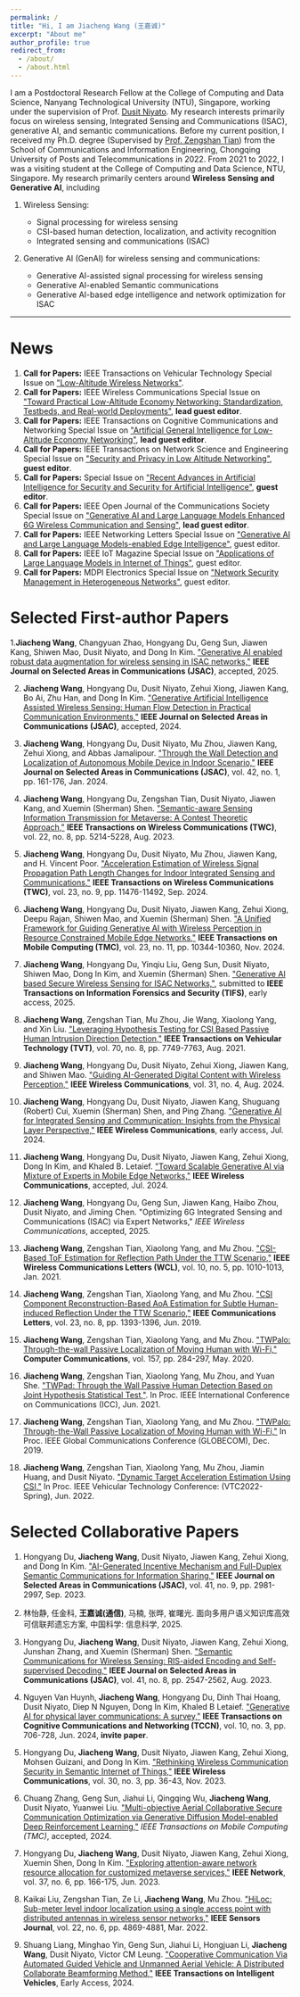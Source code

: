 ```yaml
---
permalink: /
title: "Hi, I am Jiacheng Wang (王嘉诚)"
excerpt: "About me"
author_profile: true
redirect_from: 
  - /about/
  - /about.html
---
```


I am a Postdoctoral Research Fellow at the College of Computing and Data Science, Nanyang Technological University (NTU), Singapore, working under the supervision of Prof. [Dusit Niyato](https://personal.ntu.edu.sg/dniyato/). My research interests primarily focus on wireless sensing, Integrated Sensing and Communications (ISAC), generative AI, and semantic communications. Before my current position, I received my Ph.D. degree (Supervised by [Prof. Zengshan Tian](https://scholar.google.com/citations?user=XkAhc2AAAAAJ&hl=zh-CN&oi=ao)) from the School of Communications and Information Engineering, Chongqing University of Posts and Telecommunications in 2022. From 2021 to 2022, I was a visiting student at the College of Computing and Data Science, NTU, Singapore. My research primarily centers around **Wireless Sensing and Generative AI**, including

1. Wireless Sensing:
   - Signal processing for wireless sensing
   - CSI-based human detection, localization, and activity recognition
   - Integrated sensing and communications (ISAC)

2. Generative AI (GenAI) for wireless sensing and communications:
   - Generative AI-assisted signal processing for wireless sensing
   - Generative AI-enabled Semantic communications
   - Generative AI-based edge intelligence and network optimization for ISAC

---

News
======
1. **Call for Papers:** IEEE Transactions on Vehicular Technology Special Issue on ["Low-Altitude Wireless Networks"]([https://www.comsoc.org/publications/magazines/ieee-wireless-communications/cfp/toward-practical-low-altitude-economy](https://vtsociety.org/files/ieeevts/2025-06/CFP%20SI_LAWN2026.pdf)).
2. **Call for Papers:** IEEE Wireless Communications Special Issue on ["Toward Practical Low-Altitude Economy Networking: Standardization, Testbeds, and Real-world Deployments"](https://www.comsoc.org/publications/magazines/ieee-wireless-communications/cfp/toward-practical-low-altitude-economy), **lead guest editor**.
3. **Call for Papers:** IEEE Transactions on Cognitive Communications and Networking Special Issue on ["Artificial General Intelligence for Low-Altitude Economy Networking"](https://www.comsoc.org/publications/journals/ieee-tccn/cfp/artificial-general-intelligence-low-altitude-economy-networking), **lead guest editor**.
4. **Call for Papers:** IEEE Transactions on Network Science and Engineering Special Issue on ["Security and Privacy in Low Altitude Networking"](https://www.comsoc.org/publications/journals/ieee-tnse/cfp/security-and-privacy-low-altitude-networking), **guest editor**.
5. **Call for Papers:** Special Issue on ["Recent Advances in Artificial Intelligence for Security and Security for Artificial Intelligence"](https://www.mdpi.com/topics/O92O74724S), **guest editor**.
6. **Call for Papers:** IEEE Open Journal of the Communications Society Special Issue on ["Generative AI and Large Language Models Enhanced 6G Wireless Communication and Sensing"](https://www.comsoc.org/publications/journals/ieee-ojcoms/cfp/generative-ai-and-large-language-models-enhanced-6g-wireless), **lead guest editor**.
7. **Call for Papers:** IEEE Networking Letters Special Issue on ["Generative AI and Large Language Models-enabled Edge Intelligence"](https://www.comsoc.org/publications/journals/ieee-lnet/cfp/generative-ai-and-large-language-models-enabled-edge), guest editor.
8. **Call for Papers:** IEEE IoT Magazine Special Issue on ["Applications of Large Language Models in Internet of Things"](https://www.comsoc.org/publications/magazines/ieee-internet-things-magazine/cfp/applications-large-language-models), guest editor.
9. **Call for Papers:** MDPI Electronics Special Issue on ["Network Security Management in Heterogeneous Networks"](https://www.mdpi.com/topics/O92O74724S), guest editor.


Selected First-author Papers
======
1.**Jiacheng Wang**, Changyuan Zhao, Hongyang Du, Geng Sun, Jiawen Kang, Shiwen Mao, Dusit Niyato, and Dong In Kim. ["Generative AI enabled robust data augmentation for wireless sensing in ISAC networks,"](https://arxiv.org/pdf/2502.12622) **IEEE Journal on Selected Areas in Communications (JSAC)**, accepted, 2025.

2. **Jiacheng Wang**, Hongyang Du, Dusit Niyato, Zehui Xiong, Jiawen Kang, Bo Ai, Zhu Han, and Dong In Kim. ["Generative Artificial Intelligence Assisted Wireless Sensing: Human Flow Detection in Practical Communication Environments,"](https://ieeexplore.ieee.org/document/10557650) **IEEE Journal on Selected Areas in Communications (JSAC)**, accepted, 2024.

3. **Jiacheng Wang**, Hongyang Du, Dusit Niyato, Mu Zhou, Jiawen Kang, Zehui Xiong, and Abbas Jamalipour. ["Through the Wall Detection and Localization of Autonomous Mobile Device in Indoor Scenario,"](https://ieeexplore.ieee.org/document/10274422) **IEEE Journal on Selected Areas in Communications (JSAC)**, vol. 42, no. 1, pp. 161-176, Jan. 2024.

4. **Jiacheng Wang**, Hongyang Du, Zengshan Tian, Dusit Niyato, Jiawen Kang, and Xuemin (Sherman) Shen. ["Semantic-aware Sensing Information Transmission for Metaverse: A Contest Theoretic Approach,"](https://ieeexplore.ieee.org/document/10007890) **IEEE Transactions on Wireless Communications (TWC)**, vol. 22, no. 8, pp. 5214-5228, Aug. 2023.

5. **Jiacheng Wang**, Hongyang Du, Dusit Niyato, Mu Zhou, Jiawen Kang, and H. Vincent Poor. ["Acceleration Estimation of Wireless Signal Propagation Path Length Changes for Indoor Integrated Sensing and Communications,"](https://ieeexplore.ieee.org/document/10496520) **IEEE Transactions on Wireless Communications (TWC)**, vol. 23, no. 9, pp. 11476-11492, Sep. 2024.

6. **Jiacheng Wang**, Hongyang Du, Dusit Niyato, Jiawen Kang, Zehui Xiong, Deepu Rajan, Shiwen Mao, and Xuemin (Sherman) Shen. ["A Unified Framework for Guiding Generative AI with Wireless Perception in Resource Constrained Mobile Edge Networks,"](https://ieeexplore.ieee.org/document/10472660) **IEEE Transactions on Mobile Computing (TMC)**, vol. 23, no. 11, pp. 10344-10360, Nov. 2024.

7. **Jiacheng Wang**, Hongyang Du, Yinqiu Liu, Geng Sun, Dusit Niyato, Shiwen Mao, Dong In Kim, and Xuemin (Sherman) Shen. ["Generative AI based Secure Wireless Sensing for ISAC Networks,"](https://ieeexplore.ieee.org/document/11004012), submitted to **IEEE Transactions on Information Forensics and Security (TIFS)**, early access, 2025.

8. **Jiacheng Wang**, Zengshan Tian, Mu Zhou, Jie Wang, Xiaolong Yang, and Xin Liu. ["Leveraging Hypothesis Testing for CSI Based Passive Human Intrusion Direction Detection,"](https://ieeexplore.ieee.org/document/9462330) **IEEE Transactions on Vehicular Technology (TVT)**, vol. 70, no. 8, pp. 7749-7763, Aug. 2021.

9. **Jiacheng Wang**, Hongyang Du, Dusit Niyato, Zehui Xiong, Jiawen Kang, and Shiwen Mao. ["Guiding AI-Generated Digital Content with Wireless Perception,"](https://ieeexplore.ieee.org/document/10515205) **IEEE Wireless Communications**, vol. 31, no. 4, Aug. 2024.

10. **Jiacheng Wang**, Hongyang Du, Dusit Niyato, Jiawen Kang, Shuguang (Robert) Cui, Xuemin (Sherman) Shen, and Ping Zhang. ["Generative AI for Integrated Sensing and Communication: Insights from the Physical Layer Perspective,"](https://ieeexplore.ieee.org/document/10599123) **IEEE Wireless Communications**, early access, Jul. 2024.

11. **Jiacheng Wang**, Hongyang Du, Dusit Niyato, Jiawen Kang, Zehui Xiong, Dong In Kim, and Khaled B. Letaief. ["Toward Scalable Generative AI via Mixture of Experts in Mobile Edge Networks,"](https://arxiv.org/pdf/2402.06942) **IEEE Wireless Communications**, accepted, Jul. 2024.

12. **Jiacheng Wang**, Hongyang Du, Geng Sun, Jiawen Kang, Haibo Zhou, Dusit Niyato, and Jiming Chen. "Optimizing 6G Integrated Sensing and Communications (ISAC) via Expert Networks," *IEEE Wireless Communications*, accepted, 2025.

13. **Jiacheng Wang**, Zengshan Tian, Xiaolong Yang, and Mu Zhou. ["CSI-Based ToF Estimation for Reflection Path Under the TTW Scenario,"](https://ieeexplore.ieee.org/document/9336064) **IEEE Wireless Communications Letters (WCL)**, vol. 10, no. 5, pp. 1010-1013, Jan. 2021.

14. **Jiacheng Wang**, Zengshan Tian, Xiaolong Yang, and Mu Zhou. ["CSI Component Reconstruction-Based AoA Estimation for Subtle Human-induced Reflection Under the TTW Scenario,"](https://ieeexplore.ieee.org/document/8732406) **IEEE Communications Letters**, vol. 23, no. 8, pp. 1393-1396, Jun. 2019.

15. **Jiacheng Wang**, Zengshan Tian, Xiaolong Yang, and Mu Zhou. ["TWPalo: Through-the-wall Passive Localization of Moving Human with Wi-Fi,"](https://www.sciencedirect.com/science/article/pii/S0140366419310576) **Computer Communications**, vol. 157, pp. 284-297, May. 2020.

16. **Jiacheng Wang**, Zengshan Tian, Xiaolong Yang, Mu Zhou, and Yuan She. ["TWPad: Through the Wall Passive Human Detection Based on Joint Hypothesis Statistical Test,"](https://ieeexplore.ieee.org/document/9500695). In Proc. IEEE International Conference on Communications (ICC), Jun. 2021.

17. **Jiacheng Wang**, Zengshan Tian, Xiaolong Yang, and Mu Zhou. ["TWPalo: Through-the-Wall Passive Localization of Moving Human with Wi-Fi,"](https://ieeexplore.ieee.org/document/9013293) In Proc. IEEE Global Communications Conference (GLOBECOM), Dec. 2019. 

18. **Jiacheng Wang**, Zengshan Tian, Xiaolong Yang, Mu Zhou, Jiamin Huang, and Dusit Niyato. ["Dynamic Target Acceleration Estimation Using CSI,"](https://ieeexplore.ieee.org/document/9860560) In Proc. IEEE Vehicular Technology Conference: (VTC2022-Spring), Jun. 2022.

Selected Collaborative Papers
======
1. Hongyang Du, **Jiacheng Wang**, Dusit Niyato, Jiawen Kang, Zehui Xiong, and Dong In Kim. ["AI-Generated Incentive Mechanism and Full-Duplex Semantic Communications for Information Sharing,"](https://ieeexplore.ieee.org/document/10158526) **IEEE Journal on Selected Areas in Communications (JSAC)**, vol. 41, no. 9, pp. 2981-2997, Sep. 2023.

2. 林怡静, 任金科, **王嘉诚(通信)**, 马楠, 张晔, 崔曙光. 面向多用户语义知识库高效可信联邦遗忘方案, 中国科学: 信息科学, 2025.

3. Hongyang Du, **Jiacheng Wang**, Dusit Niyato, Jiawen Kang, Zehui Xiong, Junshan Zhang, and Xuemin (Sherman) Shen. ["Semantic Communications for Wireless Sensing: RIS-aided Encoding and Self-supervised Decoding,"](https://ieeexplore.ieee.org/document/10163877) **IEEE Journal on Selected Areas in Communications (JSAC)**, vol. 41, no. 8, pp. 2547-2562, Aug. 2023.

4. Nguyen Van Huynh, **Jiacheng Wang**, Hongyang Du, Dinh Thai Hoang, Dusit Niyato, Diep N Nguyen, Dong In Kim, Khaled B Letaief. ["Generative AI for physical layer communications: A survey,"](https://ieeexplore.ieee.org/document/10490142) **IEEE Transactions on Cognitive Communications and Networking (TCCN)**, vol. 10, no. 3, pp. 706-728, Jun. 2024, **invite paper**.

5. Hongyang Du, **Jiacheng Wang**, Dusit Niyato, Jiawen Kang, Zehui Xiong, Mohsen Guizani, and Dong In Kim. ["Rethinking Wireless Communication Security in Semantic Internet of Things,"](https://ieeexplore.ieee.org/document/10183798) **IEEE Wireless Communications**, vol. 30, no. 3, pp. 36-43, Nov. 2023.

6. Chuang Zhang, Geng Sun, Jiahui Li, Qingqing Wu, **Jiacheng Wang**, Dusit Niyato, Yuanwei Liu. ["Multi-objective Aerial Collaborative Secure Communication Optimization via Generative Diffusion Model-enabled Deep Reinforcement Learning,"](https://arxiv.org/pdf/2407.08914) *IEEE Transactions on Mobile Computing (TMC)*, accepted, 2024.

7. Hongyang Du, **Jiacheng Wang**, Dusit Niyato, Jiawen Kang, Zehui Xiong, Xuemin Shen, Dong In Kim. ["Exploring attention-aware network resource allocation for customized metaverse services,"](https://ieeexplore.ieee.org/document/9999298) **IEEE Network**, vol. 37, no. 6, pp. 166-175, Jun. 2023.

8. Kaikai Liu, Zengshan Tian, Ze Li, **Jiacheng Wang**, Mu Zhou. ["HiLoc: Sub-meter level indoor localization using a single access point with distributed antennas in wireless sensor networks,"](https://ieeexplore.ieee.org/document/9312625) **IEEE Sensors Journal**, vol. 22, no. 6, pp. 4869-4881, Mar. 2022.

9. Shuang Liang, Minghao Yin, Geng Sun, Jiahui Li, Hongjuan Li, **Jiacheng Wang**, Dusit Niyato, Victor CM Leung. ["Cooperative Communication Via Automated Guided Vehicle and Unmanned Aerial Vehicle: A Distributed Collaborate Beamforming Method,"](https://ieeexplore.ieee.org/document/10660542) **IEEE Transactions on Intelligent Vehicles**, Early Access, 2024.



